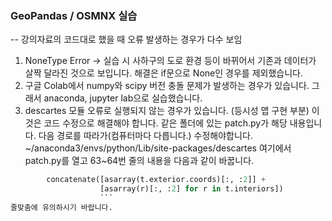 ### GeoPandas / OSMNX 실습  
  
-- 강의자료의 코드대로 했을 때 오류 발생하는 경우가 다수 보임  
1. NoneType Error -> 실습 시 사하구의 도로 환경 등이 바뀌어서 기존과 데이터가 살짝 달라진 것으로 보입니다. 해결은 if문으로 None인 경우를 제외했습니다.  
2. 구글 Colab에서 numpy와 scipy 버전 충돌 문제가 발생하는 경우가 있습니다. 그래서 anaconda, jupyter lab으로 실습했습니다.  
3. descartes 모듈 오류로 실행되지 않는 경우가 있습니다. (등시성 맵 구현 부분) 이것은 코드 수정으로 해결해야 합니다. 같은 폴더에 있는 patch.py가 해당 내용입니다.
다음 경로를 따라가(컴퓨터마다 다릅니다.) 수정해야합니다. \~/anaconda3/envs/python/Lib/site-packages/descartes 여기에서 patch.py를 열고 63~64번 줄의 내용을 다음과 같이 바꿉니다.
```python
        concatenate([asarray(t.exterior.coords)[:, :2]] +
                    [asarray(r)[:, :2] for r in t.interiors])
                    ```
줄맞춤에 유의하시기 바랍니다.
